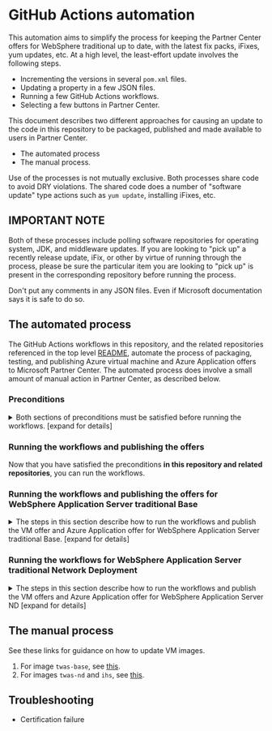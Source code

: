 <!-- Copyright (c) Microsoft Corporation. -->
<!-- Copyright (c) IBM Corporation. -->

# GitHub Actions automation

This automation aims to simplify the process for keeping the Partner Center offers for WebSphere traditional up to date, with the latest fix packs, iFixes, yum updates, etc. At a high level, the least-effort update involves the following steps.

- Incrementing the versions in several `pom.xml` files.
- Updating a property in a few JSON files.
- Running a few GitHub Actions workflows.
- Selecting a few buttons in Partner Center.

This document describes two different approaches for causing an update to the code in this repository to be packaged, published and made available to users in Partner Center.

   - The automated process
   - The manual process.

Use of the processes is not mutually exclusive. Both processes share code to avoid DRY violations.  The shared code does a number of "software update" type actions such as `yum update`, installing iFixes, etc.

## IMPORTANT NOTE

Both of these processes include polling software repositories for operating system, JDK, and middleware updates. If you are looking to "pick up" a recently release update, iFix, or other by virtue of running through the process, please be sure the particular item you are looking to "pick up" is present in the corresponding repository before running the process.

Don't put any comments in any JSON files. Even if Microsoft documentation says it is safe to do so.

## The automated process

The GitHub Actions workflows in this repository, and the related repositories referenced in the top level [README](../README.md), automate the process of packaging, testing, and publishing Azure virtual machine and Azure Application offers to Microsoft Partner Center. The automated process does involve a small amount of manual action in Partner Center, as described below.

### Preconditions

<details>
<summary>Both sections of preconditions must be satisfied before running the workflows. [expand for details]</summary>

Once the preconditions have been satisfied, they remain satisfied unless and until a change is made that would invalidate the set up in some way.

#### 1. Set the GitHub Actions secrets for the repository running the workflows

The recommended way to set the secrets is to run the scripts.  Setting the secrets manually is beyond the scope of this guide.

##### Preconditions for running the scripts to set the secrets

1. Ensure the Azure CLI is installed on a supported UNIX-like environment. See [How to install the Azure CLI](https://learn.microsoft.com/en-us/cli/azure/install-azure-cli). **Sign in to Azure using the Azure CLI**. After installation, sign in to the correct tenant. The actions will create Azure resources in this signed-in tenant.
1. Ensure the GitHub CLI is installed on the same environment as the preceding step. See [Installation](https://cli.github.com/manual/installation). Note: If working on macOS, we highly recommend Homebrew. Visit https://brew.sh/ for instructions on installing Homebrew. **Authenticate to GitHub**. After installation, use `gh auth login` to sign in to GitHub. You'll need a sufficiently empowered `PERSONAL ACCESS TOKEN` for this repository.
1. Clone this repository into the environment from the preceding steps.

##### Setting the secrets

1. cd `.github/workflows`
1. Run the `setup-credentials.sh` script. This will ask you a series of questions and create the necessary GitHub Actions secrets using the `gh` cli. If this script exits successfully, you should be able to run the workflows successfully. If the script does not exit successfully, troubleshoot and resolve the problem before proceeding.
   Note, the script `tear-down-credentials.sh` is the inverse of `setup-credentials.sh`. It deletes any Azure service principals and roles and any GitHub Actions secrets.

#### 2. Set the GitHub Actions secrets for the related repositories

The related repositories referenced in the top level [README](../README.md) have analogous scripts to set up and tear down credentials. The preconditions and invocation for these scripts are the same as in the preceding section.

</details>

### Running the workflows and publishing the offers

Now that you have satisfied the preconditions **in this repository and related repositories**, you can run the workflows.

### Running the workflows and publishing the offers for WebSphere Application Server traditional Base

<details>
<summary>The steps in this section describe how to run the workflows and publish the VM offer and Azure Application offer for WebSphere Application Server traditional Base. [expand for details]</summary>

#### 1. Increment the version of tWAS Base VM offer in the pom.xml

1. Increment the [version](https://github.com/WASdev/azure.websphere-traditional.image/blob/1c1172854376a3917e97c6e1db1325163e93daae/twas-base/pom.xml#L24) of `twas-base/pom.xml`.
1. Push the commit to the branch on which you intend to run the workflow in the next step.

#### 2. Run the workflow for the tWAS Base VM offer

<details>
<summary>Run the workflow to create the tWAS Base VM offer. [expand for details]</summary>

1. Decide on a value for the `imageVersionNumber` parameter. The required syntax for this value is `9.0.YYYYMMDD`. Where `YYYYMMDD` is usually today's date.
1. Visit the [GitHub Actions page for the workflow](https://github.com/WASdev/azure.websphere-traditional.image/actions/workflows/ihsBuild.yml).
1. Select the **Run workflow** dropdown. Enter the value for `imageVersionNumber`.
1. Select **Run workflow**.
1. Observe the execution of the jobs in the workflow.
   - One very important job is **Verify the image**. This job calls another workflow, on the related repository for the Azure Application, but the VM image created by the calling workflow is taken as input to this called workflow.
</details>

If the workflow completes successfully, proceed to the next section. If not, troubleshoot and resolve the problem with guidance from the section on **The manual process** before proceeding.

#### 3. Publish the tWAS Base VM offer in Partner Center

Because the workflow in the preceding section executed successfully, you can assume the VM image is ready to publish in Partner Center.

<details>
<summary>Use Partner Center to publish the VM offer and track to live. [expand for details]</summary>

1. Visit Partner Center at https://partner.microsoft.com/.
1. Sign in to the partner center by selecting the **Partner Center** link in the upper right corner of the page, next to **Search**. You must sign in this way.
1. Select **Marketplace offers**.
1. In the textfield labeled **Search by offer alias and ID**, enter `twas-single-server-base-image`.
1. Select the one and only row. If you see more than one row, consult with management to see which one to select.
1. In the left navigation panel, select **Plan overview**.
1. On the next page, select the one and only plan.
1. On the next page, in the left navigation panel, select **Technical configuration**.
1. In the **VM Images** section, you should see a row whose **Image version** column is the same as the value of `imageVersionNumber` you entered previously. If you do not see this value, troubleshoot and resolve the problem with guidance from the section on **The manual process** before proceeding.
1. The previously run workflow will have updated the technical configuration. Go to the bottom of the page and select **Review and publish**.
1. On the next page, in the text area, paste the URL to the successful GitHub Actions workflow from the preceding section.
1. Select **Publish**.
1. This should take you back to the Offer overview page, but the progress bar will now be partially filled in.
1. The offer will go through the publishing process. 
1. After some hours or maybe days, the offer will enter "preview" state. In this state, you can manually test the offer. The CI/CD has already done sufficient testing, but you can do more if you like.
1. Select the big **Go Live** button.
1. After some hours, or maybe days, the offer will enter "live" state.
</details>


#### 4. Update the source files in the tWAS Base (aka single-server) Azure Application offer

At this point, the tWAS Base Azure VM offer is live. This same VM offer has been tested with the Azure Application offer, but the source code changes to publish a new iteration of the Azure Application offer have not been updated. The steps is this section show how to update the source files to use the new VM offer.

1. Visit the [README](../README.md) and find the link containing the text `singleserver`. Select that link to visit that repository.
1. Increment the [version](https://github.com/WASdev/azure.websphere-traditional.singleserver/blob/e278c6fc391179a055b80d8e47e067947c100720/pom.xml#L23) of `pom.xml`.
1. If creating a new Plan, update the `pid` value as described in [How Azure customer usage attribution works in the IBM Partner Center offers](howto-update-pids.md).
1. Edit `main/src/main/bicep/config.json`.
   1. Change the value of `twasImageVersion` to be the value entered for `imageVersionNumber` previously.
1. Push the commit to the branch on which you intend to run the workflow in the next step.

#### 5. Run the workflow for the tWAS Base (aka single-server) Azure Application offer

 You can publish the corresponding Azure Application offer that uses that base image.

<details>
<summary>Run the workflow to create the tWAS Base (aka single-server) Azure Application offer. [expand for details]</summary>

1. Visit the [README](../README.md) and find the link containing the text `singleserver`. Select that link to visit that repository.
1. In that repository, select the **Actions** tab.
1. Select the **Package ARM** workflow.
1. Select the **Run workflow** dropdown.
1. Select **Run workflow**.
1. Observe the execution of the jobs in the workflow.
</details>

If the workflow completes successfully, proceed to the next section. If not, troubleshoot and resolve the problem with guidance from the section on **The manual process** before proceeding.

#### 6. Publish the tWAS Base Azure Application offer in Partner Center

Because the workflow in the preceding section executed successfully, you can assume the Azure Application offer is ready to publish in Partner Center.

<details>
<summary>Use Partner Center to publish the Azure Application offer and track to live. [expand for details]</summary>

1. Visit Partner Center at https://partner.microsoft.com/.
1. Sign in to the partner center by selecting the **Partner Center** link in the upper right corner of the page, next to **Search**. You must sign in this way.
1. Select **Marketplace offers**.
1. In the textfield labeled **Search by offer alias and ID**, enter `twas-base-single-server`.
1. Select the one and only row. If you see more than one row, consult with management to see which one to select.
1. In the left navigation panel, select **Plan overview**.
1. On the next page, select the one and only plan.
1. On the next page, in the left navigation panel, select **Technical configuration**.
1. The previously run workflow will have updated the technical configuration. Select **Review and publish**.
1. On the next page, in the text area, paste the URL to the successful GitHub Actions workflow from the preceding section.
1. Select **Publish**.
1. This should take you back to the Offer overview page, but the progress bar will now be partially filled in.
1. The offer will go through the publishing process. 
1. After some hours or maybe days, the offer will enter "preview" state. In this state, you can manually test the offer. The CI/CD has already done sufficient testing, but you can do more if you like.
1. Select the big **Go Live** button.
1. After some hours, or maybe days, the offer will enter "live" state.
</details>

</details>

### Running the workflows for WebSphere Application Server traditional Network Deployment

<details>
<summary>The steps in this section describe how to run the workflows and publish the VM offers and Azure Application offer for WebSphere Application Server ND [expand for details]</summary>

#### 1. Increment the version of ihs VM offer in the pom.xml

1. Increment the [version](https://github.com/WASdev/azure.websphere-traditional.image/blob/1c1172854376a3917e97c6e1db1325163e93daae/ihs/pom.xml#L24) of `ihs/pom.xml`.
1. Push the commit to the branch on which you intend to run the workflow in subsequent steps.

#### 2. Increment the version of tWAS ND VM offer in the pom.xml

1. Increment the [version](https://github.com/WASdev/azure.websphere-traditional.image/blob/1c1172854376a3917e97c6e1db1325163e93daae/twas-nd/pom.xml#L24) of `twas-nd/pom.xml`.
1. Push the commit to the branch on which you intend to run the workflow in subsequent steps.

#### 3. Run the workflow for the ihs VM offer

<details>
<summary>Run the workflow to create the IHS VM offer. [expand for details]</summary>

1. Decide on a value for the `imageVersionNumber` parameter. The required syntax for this value is `9.0.YYYYMMDD`. Where `YYYYMMDD` is usually today's date.
1. Visit the [GitHub Actions page for the workflow](https://github.com/WASdev/azure.websphere-traditional.image/actions/workflows/ihsBuild.yml).
1. The remaining steps are the same as in the section **Run the workflow for the tWAS Base VM offer**.
</details>

If the workflow completes successfully, proceed to the next section. If not, troubleshoot and resolve the problem with guidance from the section on **The manual process** before proceeding.

#### 4. Run the workflow for the tWAS ND VM offer

<details>
<summary>Run the workflow to create the tWAS ND VM offer. [expand for details]</summary>

1. Decide on a value for the `imageVersionNumber` parameter. The required syntax for this value is `9.0.YYYYMMDD`. Where `YYYYMMDD` is usually today's date.
1. Visit the [GitHub Actions page for the workflow](https://github.com/WASdev/azure.websphere-traditional.image/actions/workflows/twas-ndBuild.yml).
1. The remaining steps are the same as in the section **Run the workflow for the tWAS Base VM offer**.
</details>

If the workflow completes successfully, proceed to the next section. If not, troubleshoot and resolve the problem with guidance from the section on **The manual process** before proceeding.

#### 5. Publish the offers in Partner Center

Because the workflows in the preceding sections executed successfully, you can assume the VM images are ready to publish in Partner Center.

<details>
<summary>Use Partner Center to publish the VM offers for IHS and tWAS ND and track to live. [expand for details]</summary>

1. Visit Partner Center at https://partner.microsoft.com/.
1. Sign in to the partner center by selecting the **Partner Center** link in the upper right corner of the page, next to **Search**. You must sign in this way.
1. Select **Marketplace offers**.
1. In the textfield labeled **Search by offer alias and ID**, enter `ihs-base-image`.
1. Select the one and only row. If you see more than one row, consult with management to see which one to select.
1. In the left navigation panel, select **Plan overview**.
1. On the next page, select the one and only plan.
1. On the next page, in the left navigation panel, select **Technical configuration**.
1. In the **VM Images** section, you should see a row whose **Image version** column is the same as the value of `imageVersionNumber` you entered previously **for IHS and for tWAS ND**. If you do not see this value, troubleshoot and resolve the problem with guidance from the section on **The manual process** before proceeding.
1. The previously run workflow will have updated the technical configuration. export Go to the bottom of the page and select **Review and publish**.
1. On the next page, in the text area, paste the URL to the successful GitHub Actions workflow from the preceding section.
1. Select **Publish**.
1. This should take you back to the Offer overview page, but the progress bar will now be partially filled in.
1. The offer will go through the publishing process.
1. Return to the **Marketplace offers | Overview** page by selecting **Marketplace offers** in the breadcrumb navigation in the top left of the screen.
1. Return to step 4, but enter `twas-cluster-base-image` in the textfield. Continue the remaining steps up to and including 14. Be sure to use the correct `imageVersionNumber` value for tWAS ND.
1. After some hours or maybe days, the offers will enter "preview" state. In this state, you can manually test the offer. The CI/CD has already done sufficient testing, but you can do more if you like.
1. For each of the two offers you published previously, select the big **Go Live** button.
1. After some hours, or maybe days, the offer will enter "live" state.
</details>

#### 6. Update the source files in the tWAS ND (aka cluster) Azure Application offer

At this point, the tWAS ND and IHS Azure VM offers are live. These same VM offers have already been tested via CI/CD with the Azure Application offer, but the source code changes to publish a new iteration of the Azure Application offer have not been updated. The steps is this section show how to update the source files to use the new VM offer.

1. Visit the [README](../README.md) and find the link containing the text `cluster`. Select that link to visit that repository.
1. Increment the [version](https://github.com/WASdev/azure.websphere-traditional.cluster/blob/6c44116a2bd0358725a2d714bb3c8d0d02cae320/pom.xml#L24) of `pom.xml`.
1. If creating a new Plan, update the `pid` value as described in [How Azure customer usage attribution works in the IBM Partner Center offers](howto-update-pids.md).
1. Edit `main/src/main/bicep/config.json`.
   1. Change the value of `ihsImageVersion` to be the value entered for `imageVersionNumber` when you created the IHS image previously.
   1. Change the value of `twasNdImageVersion` to be the value entered for `imageVersionNumber` when you created the tWAS ND image previously.
1. Push the commit to the branch on which you intend to run the workflow in the next step.


#### 7. Run the workflow for the tWAS ND (aka cluster) Azure Application offer

 You can publish the corresponding Azure Application offer that uses the base images for IHS and tWAS ND.

<details>
<summary>Run the workflow to create the tWAS ND (aka cluster) Azure Application offer. [expand for details]</summary>

1. Visit the [README](../README.md) and find the link containing the text `cluster`. Select that link to visit that repository.
1. In that repository, select the **Actions** tab.
1. Select the **Package ARM** workflow.
1. Select the **Run workflow** dropdown.
1. Select **Run workflow**.
1. Observe the execution of the jobs in the workflow.
</details>

If the workflow completes successfully, proceed to the next section. If not, troubleshoot and resolve the problem with guidance from the section on **The manual process** before proceeding.



#### 8. Publish the tWAS ND Azure Application offer in Partner Center

Because the workflow in the preceding section executed successfully, you can assume the Azure Application offer is ready to publish in Partner Center.

<details>
<summary>Use Partner Center to publish the Azure Application offer and track to live. [expand for details]</summary>

1. Visit Partner Center at https://partner.microsoft.com/.
1. Sign in to the partner center by selecting the **Partner Center** link in the upper right corner of the page, next to **Search**. You must sign in this way.
1. Select **Marketplace offers**.
1. In the textfield labeled **Search by offer alias and ID**, enter `twas-cluster`.
1. There may be more than one row. Select the one in the whose **Offer type** is **Azure Application**. If you see more than one row with type **Azure Application**, consult with management to see which one to select.
1. In the left navigation panel, select **Plan overview**.
1. On the next page, select the one and only plan.
1. On the next page, in the left navigation panel, select **Technical configuration**.
1. The previously run workflow will have updated the technical configuration. Select **Review and publish**.
1. On the next page, in the text area, paste the URL to the successful GitHub Actions workflow from the preceding section.
1. Select **Publish**.
1. This should take you back to the Offer overview page, but the progress bar will now be partially filled in.
1. The offer will go through the publishing process. 
1. After some hours or maybe days, the offer will enter "preview" state. In this state, you can manually test the offer. The CI/CD has already done sufficient testing, but you can do more if you like.
1. Select the big **Go Live** button.
1. After some hours, or maybe days, the offer will enter "live" state.
</details>

</details>


## The manual process

See these links for guidance on how to update VM images.

1. For image `twas-base`, see [this](https://github.com/WASdev/azure.websphere-traditional.singleserver/blob/main/docs/howto-update-for-was-fixpack.md#updating-the-image).
1. For images `twas-nd` and `ihs`, see [this](https://github.com/WASdev/azure.websphere-traditional.cluster/blob/main/docs/howto-update-for-was-fixpack.md#updating-the-image).

## Troubleshooting

- Certification failure
